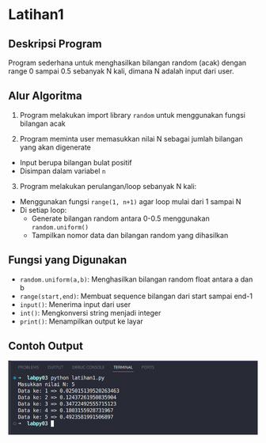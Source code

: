 # Latihan1

## Deskripsi Program
Program sederhana untuk menghasilkan bilangan random (acak) dengan range 0 sampai 0.5 sebanyak N kali, dimana N adalah input dari user.

## Alur Algoritma
1. Program melakukan import library `random` untuk menggunakan fungsi bilangan acak

2. Program meminta user memasukkan nilai N sebagai jumlah bilangan yang akan digenerate
  - Input berupa bilangan bulat positif
  - Disimpan dalam variabel `n`

3. Program melakukan perulangan/loop sebanyak N kali:
  - Menggunakan fungsi `range(1, n+1)` agar loop mulai dari 1 sampai N
  - Di setiap loop:
    - Generate bilangan random antara 0-0.5 menggunakan `random.uniform()`
    - Tampilkan nomor data dan bilangan random yang dihasilkan

## Fungsi yang Digunakan
- `random.uniform(a,b)`: Menghasilkan bilangan random float antara a dan b
- `range(start,end)`: Membuat sequence bilangan dari start sampai end-1  
- `input()`: Menerima input dari user
- `int()`: Mengkonversi string menjadi integer
- `print()`: Menampilkan output ke layar

## Contoh Output
![Output latihan 1](output/output_latihan1.png)
